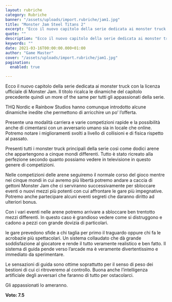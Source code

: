 ```yaml
---
layout: rubriche
category: Rubriche
banner: "/assets/uploads/import.rubriche/jam1.jpg"
title: "Monster Jam Steel Titans 2"
excerpt: "Ecco il nuovo capitolo della serie dedicata ai monster truck con la licenza ufficiale di Monster Jam. Il titolo ricalca le dinamiche del capitolo precedente quindi un more of the same per tutti gli appassionati della serie. THQ Nordic e Rainbow Studios hanno comunque introdotto alcune dinamiche inedite che permettono di arricchire un po’ l’offerta. [&hellip"
quote: ""
description: "Ecco il nuovo capitolo della serie dedicata ai monster truck con la licenza ufficiale di Monster Jam. Il titolo ricalca le dinamiche del capitolo precedente quindi un more of the same per tutti gli appassionati della serie. THQ Nordic e Rainbow Studios hanno comunque introdotto alcune dinamiche inedite che permettono di arricchire un po’ l’offerta. [&hellip"
keywords: ""
date: 2021-03-16T00:00:00.000+01:00
author: "Game Master"
cover: "/assets/uploads/import.rubriche/jam1.jpg"
pagination:
  enabled: true

---
```


Ecco il nuovo capitolo della serie dedicata ai monster truck con la licenza ufficiale di Monster Jam. Il titolo ricalca le dinamiche del capitolo precedente quindi un more of the same per tutti gli appassionati della serie.

THQ Nordic e Rainbow Studios hanno comunque introdotto alcune dinamiche inedite che permettono di arricchire un po’ l’offerta.

Presente una modalità carriera e varie competizioni rapide e la possibilità anche di cimentarsi con un avversario umano sia in locale che online. Potremo notare i miglioramenti svolti a livello di collisioni e di fisica rispetto al passato.

Presenti tutti i monster truck principali della serie così come dodici arene che appartengono a cinque mondi differenti. Tutto è stato ricreato alla perfezione secondo quanto possiamo vedere in televisione in questo genere di competizioni.

Nelle competizioni delle arene seguiremo il normale corso del gioco mentre nei cinque mondi in cui avremo più libertà potremo andare a caccia di gettoni Monster Jam che ci serviranno successivamente per sbloccare eventi o nuovi mezzi più potenti con cui affrontare le gare più impegnative. Potremo anche partecipare alcuni eventi segreti che daranno diritto ad ulteriori bonus.

Con i vari eventi nelle arene potremo arrivare a sbloccare ben trentotto mezzi differenti. In questo caso è grandioso vedere come si distruggono e cadono a pezzi con grande dovizia di particolari.

le gare prevedono sfide a chi taglia per primo il traguardo oppure chi fa le acrobazie più spettacolari. Un sistema collaudato che dà grande soddisfazione al giocatore e rende il tutto veramente realistico e ben fatto. Il sistema di guida pende verso l’arcade ma è veramente divertentissimo e immediato da sperimentare.

Le sensazioni di guida sono ottime soprattutto per il senso di peso dei bestioni di cui ci ritroveremo al controllo. Buona anche l’intelligenza artificiale degli avversari che faranno di tutto per ostacolarci.

Gli appassionati lo ameranno.

**Voto: 7.5**